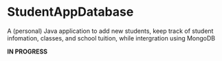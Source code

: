 # StudentAppDatabase
A (personal) Java application to add new students, keep track of student infomation, classes, and school tuition, while intergration using MongoDB

**IN PROGRESS**
